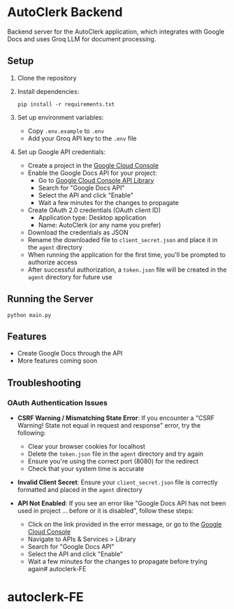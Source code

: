 # AutoClerk Backend

Backend server for the AutoClerk application, which integrates with Google Docs and uses Groq LLM for document processing.

## Setup

1. Clone the repository
2. Install dependencies:
   ```
   pip install -r requirements.txt
   ```
3. Set up environment variables:
   - Copy `.env.example` to `.env`
   - Add your Groq API key to the `.env` file

4. Set up Google API credentials:
   - Create a project in the [Google Cloud Console](https://console.cloud.google.com/)
   - Enable the Google Docs API for your project:
     - Go to [Google Cloud Console API Library](https://console.cloud.google.com/apis/library)
     - Search for "Google Docs API"
     - Select the API and click "Enable"
     - Wait a few minutes for the changes to propagate
   - Create OAuth 2.0 credentials (OAuth client ID)
     - Application type: Desktop application
     - Name: AutoClerk (or any name you prefer)
   - Download the credentials as JSON
   - Rename the downloaded file to `client_secret.json` and place it in the `agent` directory
   - When running the application for the first time, you'll be prompted to authorize access
   - After successful authorization, a `token.json` file will be created in the `agent` directory for future use

## Running the Server

```
python main.py
```

## Features

- Create Google Docs through the API
- More features coming soon

## Troubleshooting

### OAuth Authentication Issues

- **CSRF Warning / Mismatching State Error**: If you encounter a "CSRF Warning! State not equal in request and response" error, try the following:
  - Clear your browser cookies for localhost
  - Delete the `token.json` file in the `agent` directory and try again
  - Ensure you're using the correct port (8080) for the redirect
  - Check that your system time is accurate

- **Invalid Client Secret**: Ensure your `client_secret.json` file is correctly formatted and placed in the `agent` directory

- **API Not Enabled**: If you see an error like "Google Docs API has not been used in project ... before or it is disabled", follow these steps:
  - Click on the link provided in the error message, or go to the [Google Cloud Console](https://console.cloud.google.com/)
  - Navigate to APIs & Services > Library
  - Search for "Google Docs API"
  - Select the API and click "Enable"
  - Wait a few minutes for the changes to propagate before trying again# autoclerk-FE
# autoclerk-FE
